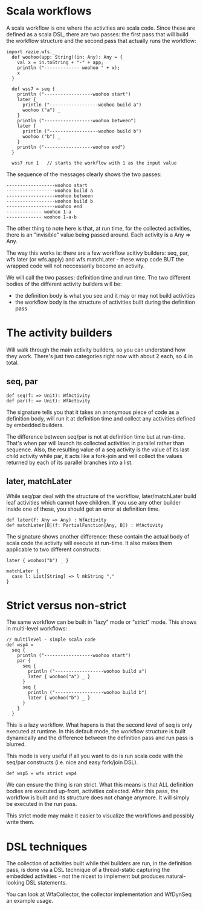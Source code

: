 Scala workflows
==================

A scala workflow is one where the activities are scala code. Since these are defined as a scala DSL, there are two passes: the first pass that will build the workflow structure and the second pass that actually runs the workflow:

    import razie.wfs._
      def woohoo(app: String)(in: Any): Any = {
        val x = in.toString + "-" + app;
        println ("------------- woohoo " + x);
        x
      }

      def wss7 = seq {
        println ("------------------woohoo start")
        later {
          println ("------------------woohoo build a")
          woohoo ("a") _
        }
        println ("------------------woohoo between")
        later {
          println ("------------------woohoo build b")
          woohoo ("b") _
        }
        println ("------------------woohoo end")
      }

      wss7 run 1   // starts the workflow with 1 as the input value

 
The sequence of the messages clearly shows the two passes:

    ------------------woohoo start
    ------------------woohoo build a
    ------------------woohoo between
    ------------------woohoo build b
    ------------------woohoo end
    ------------- woohoo 1-a
    ------------- woohoo 1-a-b

The other thing to note here is that, at run time, for the collected activities, there is an "invisible" value being passed around. Each activity is a Any => Any.

The way this works is: there are a few workflow acitivy builders: seq, par, wfs.later (or wfs.apply) and wfs.matchLater - these wrap code BUT the wrapped code will not neccessarily become an activity.

We will call the two passes: definition time and run time. The two different bodies of the different activity builders will be:
* the definition body is what you see and it may or may not build activities
* the workflow body is the structure of activities built during the definition pass


The activity builders
==============

Will walk through the main activity builders, so you can understand how they work. There's just two categories right now with about 2 each, so 4 in total.


seq, par
-----------

    def seq(f: => Unit): WfActivity
    def par(f: => Unit): WfActivity

The signature tells you that it takes an anonymous piece of code as a definition body, will run it at definition time and collect any activities defined by embedded builders.

The difference between seq/par is not at definition time but at run-time. That's when par will launch its collected activities in parallel rather than sequence. Also, the resulting value of a seq activity is the value of its last child activity while par, it acts like a fork-join and will collect the values returned by each of its parallel branches into a list.


later, matchLater
-----------------

While seq/par deal with the structure of the workflow, later/matchLater build leaf activities which cannot have children. If you use any other builder inside one of these, you should get an error at definition time.

    def later(f: Any => Any) : WfActivity 
    def matchLater[B](f: PartialFunction[Any, B]) : WfActivity

The signature shows another difference: these contain the actual body of scala code the activity will execute at run-time. It also makes them applicable to two different constructs:

    later { woohoo("b") _ }

    matchLater {
      case l: List[String] => l mkString ","
    }


Strict versus non-strict
========================

The same workflow can be built in "lazy" mode or "strict" mode. This shows in multi-level workflows:

    // multilevel - simple scala code
    def wsp4 =
      seq {
        println ("------------------woohoo start")
        par {
          seq {
            println ("------------------woohoo build a")
            later { woohoo("a") _ }
          }
          seq {
            println ("------------------woohoo build b")
            later { woohoo("b") _ }
          }
        }
      }
        
This is a lazy workflow. What hapens is that the second level of seq is only executed at runtime. In this default mode, the workflow structure is built dynamically and the difference between the definition pass and run pass is blurred.

This mode is very useful if all you want to do is run scala code with the seq/par constructs (i.e. nice and easy fork/join DSL).

    def wsp5 = wfs strict wsp4

We can ensure the thing is ran strict. What this means is that ALL definition bodies are executed up-front, activities collected. After this pass, the workflow is built and its structure does not change anymore. It will simply be executed in the run pass. 

This strict mode may make it easier to visualize the workflows and possibly write them.


DSL techniques
==================

The collection of activities built while thei builders are run, in the definition pass, is done via a DSL technique of a thread-static capturing the embedded activities - not the nicest to implement but produces natural-looking DSL statements.

You can look at WfaCollector, the collector implementation and WfDynSeq an example usage.


